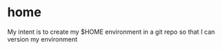 # home
My intent is to create my $HOME environment in a git repo so that I can version my environment
